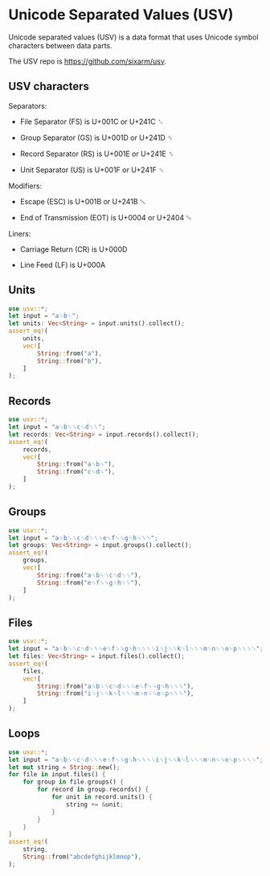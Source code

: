 # Unicode Separated Values (USV)

Unicode separated values (USV) is a data format that uses Unicode symbol characters between data parts.

The USV repo is <https://github.com/sixarm/usv>.

## USV characters

Separators:

* File Separator (FS) is U+001C or U+241C ␜

* Group Separator (GS) is U+001D or U+241D ␝

* Record Separator (RS) is U+001E or U+241E ␞

* Unit Separator (US) is U+001F or U+241F ␟

Modifiers:

* Escape (ESC) is U+001B or U+241B ␛

* End of Transmission (EOT) is U+0004 or U+2404 ␄

Liners:

* Carriage Return (CR) is U+000D

* Line Feed (LF) is U+000A

## Units

```rust
use usv::*;
let input = "a␟b␟";
let units: Vec<String> = input.units().collect();
assert_eq!(
    units,
    vec![
        String::from("a"),
        String::from("b"),
    ]
);
```

## Records

```rust
use usv::*;
let input = "a␟b␟␞c␟d␟␞";
let records: Vec<String> = input.records().collect();
assert_eq!(
    records,
    vec![
        String::from("a␟b␟"),
        String::from("c␟d␟"),
    ]
);
```

## Groups

```rust
use usv::*;
let input = "a␟b␟␞c␟d␟␞␝e␟f␟␞g␟h␟␞␝";
let groups: Vec<String> = input.groups().collect();
assert_eq!(
    groups,
    vec![
        String::from("a␟b␟␞c␟d␟␞"),
        String::from("e␟f␟␞g␟h␟␞"),
    ]
);
```

## Files

```rust
use usv::*;
let input = "a␟b␟␞c␟d␟␞␝e␟f␟␞g␟h␟␞␝␜i␟j␟␞k␟l␟␞␝m␟n␟␞o␟p␟␞␝␜";
let files: Vec<String> = input.files().collect();
assert_eq!(
    files,
    vec![
        String::from("a␟b␟␞c␟d␟␞␝e␟f␟␞g␟h␟␞␝"),
        String::from("i␟j␟␞k␟l␟␞␝m␟n␟␞o␟p␟␞␝"),
    ]
);
```

## Loops

```rust
use usv::*;
let input = "a␟b␟␞c␟d␟␞␝e␟f␟␞g␟h␟␞␝␜i␟j␟␞k␟l␟␞␝m␟n␟␞o␟p␟␞␝␜";
let mut string = String::new();
for file in input.files() {
    for group in file.groups() {
        for record in group.records() {
            for unit in record.units() {
                string += &unit;
            }
        }
    }
}
assert_eq!(
    string,
    String::from("abcdefghijklmnop"),
);
```
